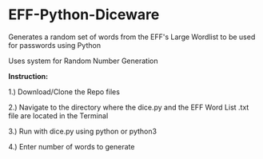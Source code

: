 # EFF-Python-Diceware
Generates a random set of words from the EFF's Large Wordlist to be used for passwords using Python

Uses system for Random Number Generation

**Instruction:**

1.) Download/Clone the Repo files

2.) Navigate to the directory where the dice.py and the EFF Word List .txt file are located in the Terminal

3.) Run with dice.py using python or python3

4.) Enter number of words to generate

